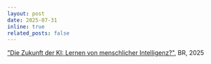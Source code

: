 ```yaml
---
layout: post
date: 2025-07-31
inline: true
related_posts: false
---
```

<a href="https://www.br.de/nachrichten/netzwelt/die-zukunft-der-ki-lernen-von-menschlicher-intelligenz,UsXclP9" target="_blank" rel="noopener noreferrer">"Die Zukunft der KI: Lernen von menschlicher Intelligenz?"</a>, BR, 2025
